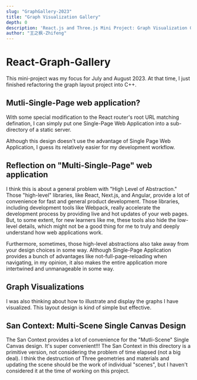 ```yaml
---
slug: "GraphGallery-2023"
title: "Graph Visualization Gallery"
depth: 0
description: 'React.js and Three.js Mini Project: Graph Visualization Gallery. In this mini project, I played around with the ideas of "Single Canvas Multi Scene" and "Muli Single Page Web App".'
author: "王之枫-Zhifeng"
---
```


# React-Graph-Gallery

This mini-project was my focus for July and August 2023. At that time, I just finished refactoring the graph layout project into C++.

## Mutli-Single-Page web application?

With some special modification to the React router's root URL matching defination, I can simply put one Single-Page Web Application into a sub-directory of a static server.

Although this design doesn't use the advantage of Single Page Web Application, I guess its relatively easier for my development workflow.

## Reflection on "Multi-Single-Page" web application

I think this is about a general problem with "High Level of Abstraction." Those "high-level" libraries, like React, Next.js, and Angular, provide a lot of convenience for fast and general product development. Those libraries, including development tools like Webpack, really accelerate the development process by providing live and hot updates of your web pages. But, to some extent, for new learners like me, these tools also hide the low-level details, which might not be a good thing for me to truly and deeply understand how web applications work.

Furthermore, sometimes, those high-level abstractions also take away from your design choices in some way. Although Single-Page Application provides a bunch of advantages like not-full-page-reloading when navigating, in my opinion, it also makes the entire application more intertwined and unmanageable in some way.

## Graph Visualizations

I was also thinking about how to illustrate and display the graphs I have visualized. This layout design is kind of simple but effective.

## San Context: Multi-Scene Single Canvas Design

The San Context provides a lot of convenience for the "Mutli-Scene" Single Canvas design. It's super convenient!!! The San Context in this directory is a primitive version, not considering the problem of time elapsed (not a big deal). I think the destruction of Three geometries and materials and updating the scene should be the work of individual "scenes", but I haven't considered it at the time of working on this project.
